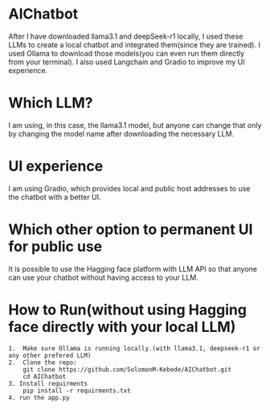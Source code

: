 # AIChatbot
After I have downloaded llama3.1 and deepSeek-r1 locally, I used these LLMs to create a local chatbot and integrated them(since they are trained). I used Ollama to download those models(you can even run them directly from your terminal). I also used Langchain and Gradio  to improve my UI experience.
# Which LLM?
I am using, in this case, the llama3.1 model, but anyone can change that only by changing the model name after downloading the necessary LLM.

# UI experience

I am using Gradio, which provides local and public host addresses to use the chatbot with a better UI. 

# Which other option to permanent UI for public use 

It is possible to use the Hagging face platform with LLM API so that anyone can use your chatbot without having access to your LLM. 


# How to Run(without using Hagging face directly with your local LLM)
	1.	Make sure Ollama is running locally.(with llama3.1, deepseek-r1 or any other prefered LLM)
	2.	Clone the repo:
        git clone https://github.com/SolomonM-Kebede/AIChatbot.git
        cd AIChatbot
    3. Install requirments 
        pip install -r requirments.txt
    4. run the app.py